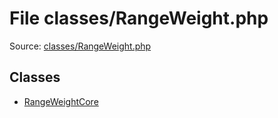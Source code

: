 File classes/RangeWeight.php
=========

Source: [classes/RangeWeight.php](https://github.com/PrestaShop/PrestaShop/blob/1.5.0.1/classes/RangeWeight.php)


Classes
-------

* [RangeWeightCore](class.RangeWeightCore.md)

